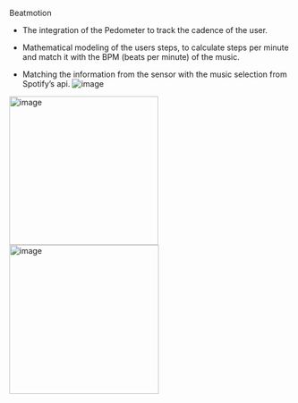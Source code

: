 Beatmotion

- The integration of the Pedometer to track the cadence of the user.

- Mathematical modeling of the users steps, to calculate steps per minute and match it with the BPM (beats per minute) of the music.

- Matching the information from the sensor with the music selection from Spotify’s api.
![image](https://github.com/estebanmasaya/BeatMotion/assets/102025901/356b2c42-06ea-4358-ab4d-1e178f01ed50)



<img width="266" alt="image" src="https://github.com/estebanmasaya/BeatMotion/assets/102025901/3e68afa2-d5b7-41c4-9b70-2071fd20d559">

<img width="267" alt="image" src="https://github.com/estebanmasaya/BeatMotion/assets/102025901/54fab03d-c190-40ce-8642-0367e96906dd">

